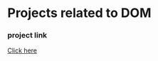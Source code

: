 # Projects related to DOM 

### project link 

[Click here](https://dom-project-chaiaurcode-f6buqa.stackblitz.io)


